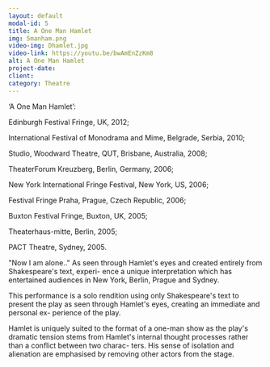 ```yaml
---
layout: default
modal-id: 5
title: A One Man Hamlet
img: 5manham.png
video-img: Dhamlet.jpg
video-link: https://youtu.be/bwAmEnZzKm8
alt: A One Man Hamlet
project-date: 
client:
category: Theatre
---
```


‘A One Man Hamlet’: 

Edinburgh Festival Fringe, UK, 2012;

International Festival of Monodrama and Mime, Belgrade, Serbia, 2010;

Studio, Woodward Theatre, QUT, Brisbane, Australia, 2008;

TheaterForum Kreuzberg, Berlin, Germany, 2006;

New York International Fringe Festival, New York, US, 2006;

Festival Fringe Praha, Prague, Czech Republic, 2006;

Buxton Festival Fringe, Buxton, UK, 2005;

Theaterhaus-mitte, Berlin, 2005;

PACT Theatre, Sydney, 2005.


"Now I am alone.." As seen through Hamlet's eyes and created entirely from Shakespeare's text, experi- ence a unique interpretation which has entertained audiences in New York, Berlin, Prague and Sydney.

This performance is a solo rendition using only Shakespeare's text to present the play as seen through Hamlet's eyes, creating an immediate and personal ex- perience of the play.

Hamlet is uniquely suited to the format of a one-man show as the play's dramatic tension stems from Hamlet's internal thought processes rather than a conflict between two charac- ters. His sense of isolation and alienation are emphasised by removing other actors from the stage.
